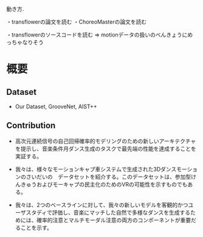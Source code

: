 動き方.

・transflowerの論文を読む
・ChoreoMasterの論文を読む

・transflowerのソースコードを読む
=> motionデータの扱いのべんきょうにめっちゃなりそう

# 概要

## Dataset
- Our Dataset, GrooveNet,  AIST++

## Contribution

- 高次元連続信号の自己回帰確率的モデリングのための新しいアーキテクチャを提示し、音楽条件月ダンス生成のタスクで最先端の性能を達成することを実証する。

- 我々は、様々なモーションキャプ車システムで生成された3Dダンスモーションのさいだいの　データセットを紹介する。このデータセットは、参加型けんきゅうおよびモーキャプの民主化のためのVRの可能性を示すものでもある。

- 我々は、2つのベースラインに対して、我々の新しいモデルを客観的かつユーザスタディで評価し、音楽にマッチした自然で多様なダンスを生成するためには、確率的注意とマルチモーダル注意の両方のコンポーネントが重要だることを示す。

## 